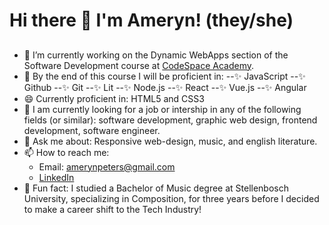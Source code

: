 # Hi there 👋 I'm Ameryn! (they/she)

<!--
**AmerynPeters/amerynpeters** is a ✨ _special_ ✨ repository because its `README.md` (this file) appears on your GitHub profile.

Here are some ideas to get you started:

- 🔭 I’m currently working on ...
- 🌱 I’m currently learning ...
- 👯 I’m looking to collaborate on ...
- 🤔 I’m looking for help with ...
- 💬 Ask me about ...
- 📫 How to reach me: ...
- 😄 Pronouns: ...
- ⚡ Fun fact: ...
-->

##
- 🔭 I’m currently working on the Dynamic WebApps section of the Software Development course at [CodeSpace Academy](https://www.linkedin.com/school/codespaceza/).
- 🌱 By the end of this course I will be proficient in:
  --:sparkles: JavaScript
  --:sparkles: Github
  --:sparkles: Git
  --:sparkles: Lit
  --:sparkles: Node.js
  --:sparkles: React
  --:sparkles: Vue.js
  --:sparkles: Angular
- 😄 Currently proficient in: HTML5 and CSS3
- 🤔 I am currently looking for a job or intership in any of the following fields (or similar): software development, graphic web design, frontend development, software engineer.
- 💬 Ask me about: Responsive web-design, music, and english literature.
- 📫 How to reach me:
  - Email: amerynpeters@gmail.com
  -  [LinkedIn](https://www.linkedin.com/in/ameryn-peters/)
- :musical_keyboard: Fun fact: I studied a Bachelor of Music degree at Stellenbosch University, specializing in Composition, for three years before I decided to make a career shift to the Tech Industry!
